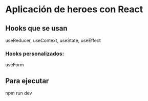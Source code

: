 # Aplicación de heroes con React
## Hooks que se usan
useReducer, useContext, useState, useEffect

### Hooks personalizados:
useForm

## Para ejecutar
npm run dev